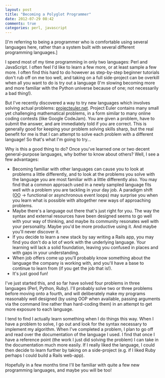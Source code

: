 ```yaml
---
layout: post
title: "Becoming a Polyglot Programmer"
date: 2012-07-29 08:42
comments: true
categories: perl, javascript
---
```


[I'm referring to being a programmer who is comfortable using several languages here, rather than a system built with several different programming languages.]

<!-- more -->

I spend most of my time programming in only two languages: Perl and JavaScript. I often feel I'd like to learn a few more, or at least sample a few more. I often find this hard to do however as step-by-step beginner tutorials don't rub off on me too well, and taking on a full side-project can be overkill when all you want to do is try out a language (I'm slowing becoming more and more familiar with the Python universe because of one; not necessarily a bad thing!).

But I've recently discovered a way to try new languages which involves solving actual problems: [projecteuler.net](http://projecteuler.net). Project Euler contains many small yet challenging mathematical problems, in a form similar to many online coding contests (like Google CodeJam). You are given a problem, have to submit the answer, and are immediately told if you are correct. This is generally good for keeping your problem solving skills sharp, but the real benefit for me is that I can attempt to solve each problem with a different language! So that's what I'm going to try...

Why is this a good thing to do? Once you've learned one or two decent general-purpose languages, why bother to know about others? Well, I see a few advantages:

*   Becoming familiar with other languages can cause you to look at problems a little differently, and to look at the problems you solve with the language you are most familiar with a little differently also. You may find that a common approach used in a newly sampled language fits well with a problem you are tackling in your day job. A paradigm shift (<abbr title="Object Oriented">OO</abbr> -> functional or asynchronous event loops) may surprise you when you learn what is possible with altogether new ways of approaching problems.
*   Maybe there's a language out there that's just right for you. The way the syntax and external resources have been designed seems to go well with your way of thinking, and maybe its community resonates well with your personality. Maybe you'd be more productive using it. And maybe you'll never discover it.
*   If you decide to learn a new stack by say writing a Rails app, you may find you don't do a lot of work with the underlying language. Your learning will lack a solid foundation, leaving you confused in places and with gaps in your understanding.
*   When job offers come up you'll probably know something about the language the company is working with, and you'll have a base to continue to learn from (if you get the job that is!).
*   It's just good fun!

I've just started this, and so far have solved four problems in three languages (Perl, Python, Ruby). I'll probably solve two or three problems before moving onto a fourth, and will deliberately make my programs reasonably well designed (by using OOP when available, passing arguments via the command line rather than hard-coding them) in an attempt to get more exposure to each language.

I tend to find I actually learn something when I do things this way. When I have a problem to solve, I go out and look for the syntax necessary to implement my algorithm. When I've completed a problem, I plan to go off and read over the documentation of the language I used. I find that once I have a reference point (the work I just did solving the problem) I can take in the documentation much more easily. If I really liked the language, I could then decide to learn further by taking on a side-project (e.g. if I liked Ruby perhaps I could build a Rails web-app).

Hopefully in a few months time I'll be familiar with quite a few new programming languages, and maybe you will be too!
